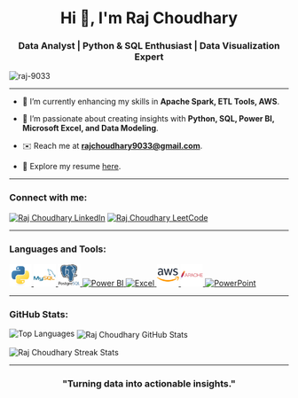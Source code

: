 <h1 align="center">Hi 👋, I'm Raj Choudhary</h1>
<h3 align="center">Data Analyst | Python & SQL Enthusiast | Data Visualization Expert</h3>

<p align="left"> <img src="https://komarev.com/ghpvc/?username=raj-9033&label=Profile%20views&color=0e75b6&style=flat" alt="raj-9033" /> </p>

---

- 🌱 I’m currently enhancing my skills in **Apache Spark, ETL Tools, AWS**.

- 💬 I’m passionate about creating insights with **Python, SQL, Power BI, Microsoft Excel, and Data Modeling**.

- ✉️ Reach me at **rajchoudhary9033@gmail.com**.

- 🔗 Explore my resume [here](https://drive.google.com/file/d/1eVVM47GKaLyNuAOB7dlo2YTHWQOWYRGG/view?usp=sharing).

---

<h3 align="left">Connect with me:</h3>
<p align="left">
<a href="https://www.linkedin.com/in/raj-choudhary-503217227/" target="_blank"><img align="center" src="https://raw.githubusercontent.com/rahuldkjain/github-profile-readme-generator/master/src/images/icons/Social/linked-in-alt.svg" alt="Raj Choudhary LinkedIn" height="30" width="40" /></a>
<a href="https://www.leetcode.com/rajchoudhary9033" target="_blank"><img align="center" src="https://raw.githubusercontent.com/rahuldkjain/github-profile-readme-generator/master/src/images/icons/Social/leet-code.svg" alt="Raj Choudhary LeetCode" height="30" width="40" /></a>
</p>

---

<h3 align="left">Languages and Tools:</h3>
<p align="left"> 
<a href="https://www.python.org" target="_blank" rel="noreferrer"> <img src="https://raw.githubusercontent.com/devicons/devicon/master/icons/python/python-original.svg" alt="Python" width="40" height="40"/> </a>
<a href="https://www.mysql.com/" target="_blank" rel="noreferrer"> <img src="https://raw.githubusercontent.com/devicons/devicon/master/icons/mysql/mysql-original-wordmark.svg" alt="MySQL" width="40" height="40"/> </a>
<a href="https://www.postgresql.org" target="_blank" rel="noreferrer"> <img src="https://raw.githubusercontent.com/devicons/devicon/master/icons/postgresql/postgresql-original-wordmark.svg" alt="PostgreSQL" width="40" height="40"/> </a>
<a href="https://powerbi.microsoft.com/" target="_blank" rel="noreferrer"> <img src="https://upload.wikimedia.org/wikipedia/commons/c/cf/New_Power_BI_Logo.svg" alt="Power BI" width="40" height="40"/> </a>
<a href="https://www.microsoft.com/en-us/microsoft-365/excel" target="_blank" rel="noreferrer"> <img src="https://img.icons8.com/fluency/48/microsoft-excel-2019.png" alt="Excel" width="40" height="40"/> </a>
<a href="https://aws.amazon.com/" target="_blank" rel="noreferrer"> <img src="https://raw.githubusercontent.com/devicons/devicon/master/icons/amazonwebservices/amazonwebservices-original-wordmark.svg" alt="AWS" width="40" height="40"/> </a>
<a href="https://spark.apache.org/" target="_blank" rel="noreferrer"> <img src="https://raw.githubusercontent.com/devicons/devicon/master/icons/apache/apache-original-wordmark.svg" alt="Apache Spark" width="40" height="40"/> </a>
<a href="https://www.microsoft.com/en-us/microsoft-365/powerpoint" target="_blank" rel="noreferrer"> <img src="https://img.icons8.com/fluency/48/microsoft-powerpoint-2019.png" alt="PowerPoint" width="40" height="40"/> </a>
</p>

---

<h3 align="left">GitHub Stats:</h3>
<p><img align="left" src="https://github-readme-stats.vercel.app/api/top-langs?username=raj-9033&show_icons=true&locale=en&layout=compact" alt="Top Languages" /></p>

<p>&nbsp;<img align="center" src="https://github-readme-stats.vercel.app/api?username=raj-9033&show_icons=true&locale=en" alt="Raj Choudhary GitHub Stats" /></p>

<p><img align="center" src="https://github-readme-streak-stats.herokuapp.com/?user=raj-9033&" alt="Raj Choudhary Streak Stats" /></p>

---

<h3 align="center">"Turning data into actionable insights."</h3>
